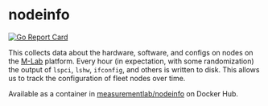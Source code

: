 # nodeinfo

[![Go Report Card](https://goreportcard.com/badge/github.com/m-lab/nodeinfo)](https://goreportcard.com/report/github.com/m-lab/nodeinfo)

This collects data about the hardware, software, and configs on nodes on the
[M-Lab](https://www.measurementlab.net) platform.  Every hour (in expectation,
with some randomization) the output of `lspci`, `lshw`, `ifconfig`, and others
is written to disk. This allows us to track the configuration of fleet nodes
over time.

Available as a container in
[measurementlab/nodeinfo](https://hub.docker.com/r/measurementlab/nodeinfo/) on
Docker Hub.
